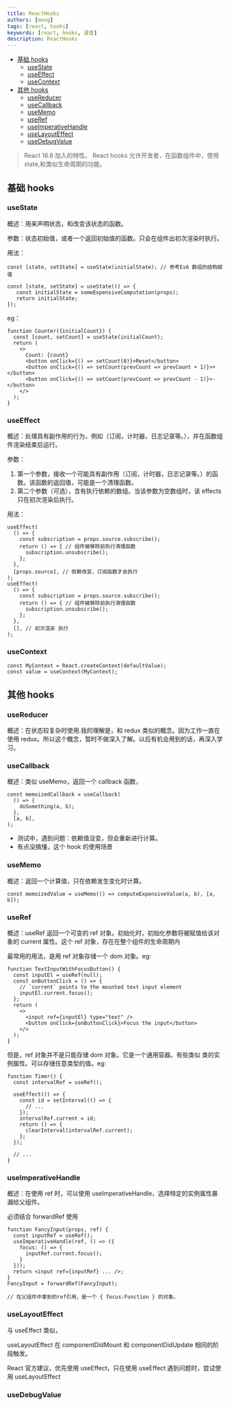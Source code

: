 ```yaml
---
title: ReactHooks
authors: [meng]
tags: [react, hooks]
keywords: [react, hooks, 速查]
description: ReactHooks
---
```



<!-- @import "[TOC]" {cmd="toc" depthFrom=1 depthTo=6 orderedList=false} -->

<!-- code_chunk_output -->

- [基础 hooks](#基础-hooks)
  - [useState](#usestate)
  - [useEffect](#useeffect)
  - [useContext](#usecontext)
- [其他 hooks](#其他-hooks)
  - [useReducer](#usereducer)
  - [useCallback](#usecallback)
  - [useMemo](#usememo)
  - [useRef](#useref)
  - [useImperativeHandle](#useimperativehandle)
  - [useLayoutEffect](#uselayouteffect)
  - [useDebugValue](#usedebugvalue)

<!-- /code_chunk_output -->

> React 16.8 加入的特性。 React hooks 允许开发者，在函数组件中，使用 state,和类似生命周期的功能。

## 基础 hooks

### useState

概述：用来声明状态，和改变该状态的函数。

参数：状态初始值，或者一个返回初始值的函数。只会在组件出初次渲染时执行。

用法：

```react
const [state, setState] = useState(initialState); // 参考Es6 数组的结构赋值

const [state, setState] = useState(() => {
   const initialState = someExpensiveComputation(props);
   return initialState;
});

```

eg：

```react
function Counter({initialCount}) {
  const [count, setCount] = useState(initialCount);
  return (
    <>
      Count: {count}
      <button onClick={() => setCount(0)}>Reset</button>
      <button onClick={() => setCount(prevCount => prevCount + 1)}>+</button>
      <button onClick={() => setCount(prevCount => prevCount - 1)}>-</button>
    </>
  );
}
```

### useEffect

概述：处理具有副作用的行为，例如（订阅，计时器，日志记录等。），并在函数组件渲染结束后运行。

参数：

1. 第一个参数，接收一个可能具有副作用（订阅，计时器，日志记录等。）的函数。该函数的返回值，可能是一个清理函数。
2. 第二个参数（可选），含有执行依赖的数组。当该参数为空数组时，该 effects 只在初次渲染后执行。

用法：

```react
useEffect(
  () => {
    const subscription = props.source.subscribe();
    return () => { // 组件被移除前执行清理函数
      subscription.unsubscribe();
    };
  },
  [props.source], // 依赖改变，订阅函数才会执行
);
useEffect(
  () => {
    const subscription = props.source.subscribe();
    return () => { // 组件被移除前执行清理函数
      subscription.unsubscribe();
    };
  },
  [], // 初次渲染 执行
);
```

### useContext

```react
const MyContext = React.createContext(defaultValue);
const value = useContext(MyContext);
```

## 其他 hooks

### useReducer

概述：在状态较复杂时使用.我的理解是，和 redux 类似的概念。因为工作一直在 使用 redux。所以这个概念，暂时不做深入了解。以后有机会用到的话，再深入学习。

### useCallback

概述：类似 useMemo，返回一个 callback 函数，

```react
const memoizedCallback = useCallback(
  () => {
    doSomething(a, b);
  },
  [a, b],
);
```

- 测试中，遇到问题：依赖值没变，但会重新进行计算。
- 有点没搞懂，这个 hook 的使用场景

### useMemo

概述：返回一个计算值，只在依赖发生变化时计算。

```react
const memoizedValue = useMemo(() => computeExpensiveValue(a, b), [a, b]);
```

### useRef

概述：useRef 返回一个可变的 ref 对象。初始化时，初始化参数将被赋值给该对象的 current 属性。这个 ref 对象，存在在整个组件的生命周期内

最常用的用法，是用 ref 对象存储一个 dom 对象。eg:

```react
function TextInputWithFocusButton() {
  const inputEl = useRef(null);
  const onButtonClick = () => {
    // `current` points to the mounted text input element
    inputEl.current.focus();
  };
  return (
    <>
      <input ref={inputEl} type="text" />
      <button onClick={onButtonClick}>Focus the input</button>
    </>
  );
}
```

但是，ref 对象并不是只能存储 dom 对象。它是一个通用容器。有些类似 类的实例属性。可以存储任意类型的值。eg:

```react
function Timer() {
  const intervalRef = useRef();

  useEffect(() => {
    const id = setInterval(() => {
      // ...
    });
    intervalRef.current = id;
    return () => {
      clearInterval(intervalRef.current);
    };
  });

  // ...
}
```

### useImperativeHandle

概述：在使用 ref 时，可以使用 useImperativeHandle，选择特定的实例属性暴漏给父组件。

必须结合 forwardRef 使用

```react
function FancyInput(props, ref) {
  const inputRef = useRef();
  useImperativeHandle(ref, () => ({
    focus: () => {
      inputRef.current.focus();
    }
  }));
  return <input ref={inputRef} ... />;
}
FancyInput = forwardRef(FancyInput);

// 在父组件中拿到的ref引用，是一个 { focus:Function } 的对象。

```

### useLayoutEffect

与 useEffect 类似，

useLayoutEffect 在 componentDidMount 和 componentDidUpdate 相同的阶段触发。

React 官方建议，优先使用 useEffect，只在使用 useEffect 遇到问题时，尝试使用 useLayoutEffect

### useDebugValue
